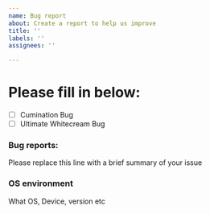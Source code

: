 ```yaml
---
name: Bug report
about: Create a report to help us improve
title: ''
labels: ''
assignees: ''

---
```


# Please fill in below:

- [ ] Cumination Bug
- [ ] Ultimate Whitecream Bug

<!-- You can erase any parts of this template not applicable to your Issue. -->

### Bug reports:

Please replace this line with a brief summary of your issue 

### OS environment
What OS, Device, version etc
